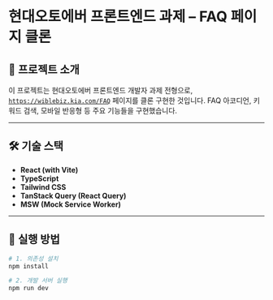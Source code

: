 # 현대오토에버 프론트엔드 과제 – FAQ 페이지 클론

## 📌 프로젝트 소개

이 프로젝트는 현대오토에버 프론트엔드 개발자 과제 전형으로,  
[`https://wiblebiz.kia.com/FAQ`](https://wiblebiz.kia.com/FAQ) 페이지를 클론 구현한 것입니다.
FAQ 아코디언, 키워드 검색, 모바일 반응형 등 주요 기능들을 구현했습니다.

---

## 🛠 기술 스택

- **React (with Vite)** 
- **TypeScript** 
- **Tailwind CSS**
- **TanStack Query (React Query)**
- **MSW (Mock Service Worker)** 
---

## 🚀 실행 방법

```bash
# 1. 의존성 설치
npm install

# 2. 개발 서버 실행
npm run dev
